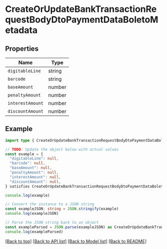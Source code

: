 
# CreateOrUpdateBankTransactionRequestBodyDtoPaymentDataBoletoMetadata


## Properties

Name | Type
------------ | -------------
`digitableLine` | string
`barcode` | string
`baseAmount` | number
`penaltyAmount` | number
`interestAmount` | number
`discountAmount` | number

## Example

```typescript
import type { CreateOrUpdateBankTransactionRequestBodyDtoPaymentDataBoletoMetadata } from '@usesofia/pegasus-core-api-sdk'

// TODO: Update the object below with actual values
const example = {
  "digitableLine": null,
  "barcode": null,
  "baseAmount": null,
  "penaltyAmount": null,
  "interestAmount": null,
  "discountAmount": null,
} satisfies CreateOrUpdateBankTransactionRequestBodyDtoPaymentDataBoletoMetadata

console.log(example)

// Convert the instance to a JSON string
const exampleJSON: string = JSON.stringify(example)
console.log(exampleJSON)

// Parse the JSON string back to an object
const exampleParsed = JSON.parse(exampleJSON) as CreateOrUpdateBankTransactionRequestBodyDtoPaymentDataBoletoMetadata
console.log(exampleParsed)
```

[[Back to top]](#) [[Back to API list]](../README.md#api-endpoints) [[Back to Model list]](../README.md#models) [[Back to README]](../README.md)


